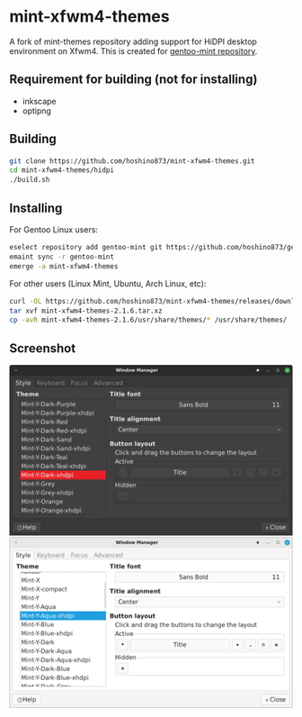 # mint-xfwm4-themes
A fork of mint-themes repository adding support for HiDPI desktop environment on Xfwm4. This is created for [gentoo-mint repository](https://github.com/hoshino873/gentoo-mint).

## Requirement for building (not for installing)
- inkscape
- optipng

## Building
```bash
git clone https://github.com/hoshino873/mint-xfwm4-themes.git
cd mint-xfwm4-themes/hidpi
./build.sh
```

## Installing
For Gentoo Linux users:
```bash
eselect repository add gentoo-mint git https://github.com/hoshino873/gentoo-mint.git
emaint sync -r gentoo-mint
emerge -a mint-xfwm4-themes
```

For other users (Linux Mint, Ubuntu, Arch Linux, etc):
```bash
curl -OL https://github.com/hoshino873/mint-xfwm4-themes/releases/download/2.1.6/mint-xfwm4-themes-2.1.6.tar.gz
tar xvf mint-xfwm4-themes-2.1.6.tar.xz
cp -avR mint-xfwm4-themes-2.1.6/usr/share/themes/* /usr/share/themes/
```
## Screenshot
![dark.png](/assets/images/dark.png)
![light.png](/assets/images/light.png)

